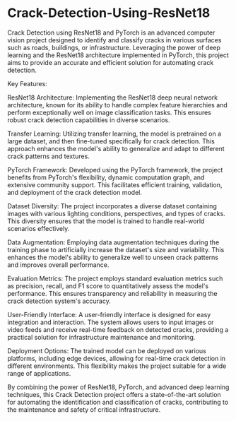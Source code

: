 # Crack-Detection-Using-ResNet18
Crack Detection using ResNet18 and PyTorch is an advanced computer vision project designed to identify and classify cracks in various surfaces such as roads, buildings, or infrastructure. 
Leveraging the power of deep learning and the ResNet18 architecture implemented in PyTorch, this project aims to provide an accurate and efficient solution for automating crack detection.

Key Features:

ResNet18 Architecture:
Implementing the ResNet18 deep neural network architecture, known for its ability to handle complex feature hierarchies and perform exceptionally well on image classification tasks. This ensures robust crack detection capabilities in diverse scenarios.

Transfer Learning:
Utilizing transfer learning, the model is pretrained on a large dataset, and then fine-tuned specifically for crack detection. This approach enhances the model's ability to generalize and adapt to different crack patterns and textures.

PyTorch Framework:
Developed using the PyTorch framework, the project benefits from PyTorch's flexibility, dynamic computation graph, and extensive community support. This facilitates efficient training, validation, and deployment of the crack detection model.

Dataset Diversity:
The project incorporates a diverse dataset containing images with various lighting conditions, perspectives, and types of cracks. This diversity ensures that the model is trained to handle real-world scenarios effectively.

Data Augmentation:
Employing data augmentation techniques during the training phase to artificially increase the dataset's size and variability. This enhances the model's ability to generalize well to unseen crack patterns and improves overall performance.

Evaluation Metrics:
The project employs standard evaluation metrics such as precision, recall, and F1 score to quantitatively assess the model's performance. This ensures transparency and reliability in measuring the crack detection system's accuracy.

User-Friendly Interface:
A user-friendly interface is designed for easy integration and interaction. The system allows users to input images or video feeds and receive real-time feedback on detected cracks, providing a practical solution for infrastructure maintenance and monitoring.

Deployment Options:
The trained model can be deployed on various platforms, including edge devices, allowing for real-time crack detection in different environments. This flexibility makes the project suitable for a wide range of applications.

By combining the power of ResNet18, PyTorch, and advanced deep learning techniques, this Crack Detection project offers a state-of-the-art solution for automating the identification and classification of cracks, contributing to the maintenance and safety of critical infrastructure.
